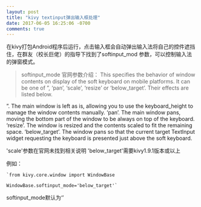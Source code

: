 ```yaml
---
layout: post
title: "kivy textinput弹出输入框处理"
date: 2017-06-05 16:25:06 -0700
comments: true
---
```


在kivy打包Android程序后运行，点击输入框会自动弹出输入法将自己的控件遮挡住，在群友（校长巨佬）的指导下找到了softinput_mod 参数，可以控制输入法的弹窗模式。

> softinput_mode 官网参数介绍：
> This specifies the behavior of window contents on display of the soft keyboard on mobile platforms. It can be one of ”, ‘pan’, ‘scale’, ‘resize’ or ‘below_target’. Their effects are listed below.


”. The main window is left as is, allowing you to use the keyboard_height to manage the window contents manually.
 ‘pan’. The main window pans, moving the bottom part of the window to be always on top of the keyboard.
 ‘resize’. The window is resized and the contents scaled to fit the remaining space.
‘below_target’. The window pans so that the current target TextInput widget requesting the keyboard is presented just above the soft keyboard.
 
'scale'参数在官网未找到相关说明
'below_target'需要kivy1.9.1版本或以上

例如：
```
`from kivy.core.window import WindowBase

WindowBase.softinput_mode='below_target'`
```

softinput_mode默认为‘’

